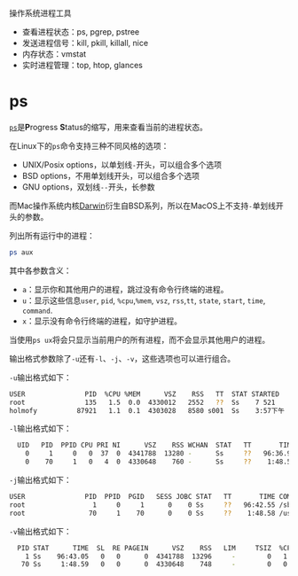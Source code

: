 操作系统进程工具

* 查看进程状态：ps, pgrep, pstree
* 发送进程信号：kill, pkill, killall, nice
* 内存状态：vmstat
* 实时进程管理：top, htop, glances

# ps

[`ps`](https://en.wikipedia.org/wiki/Ps_(Unix))是**P**rogress **S**tatus的缩写，用来查看当前的进程状态。

在Linux下的`ps`命令支持三种不同风格的选项：

* UNIX/Posix options，以单划线`-`开头，可以组合多个选项
* BSD options，不用单划线开头，可以组合多个选项
* GNU options，双划线`--`开头，长参数

而Mac操作系统内核[Darwin](https://en.wikipedia.org/wiki/Darwin_%28operating_system%29)衍生自BSD系列，所以在MacOS上不支持`-`单划线开头的参数。

列出所有运行中的进程：

```sh
ps aux
```

其中各参数含义：

* `a`：显示你和其他用户的进程，跳过没有命令行终端的进程。
* `u`：显示这些信息`user`, `pid`, `%cpu`,`%mem`, `vsz`, `rss`,`tt`, `state`, `start`, `time`, `command`.
* `x`：显示没有命令行终端的进程，如守护进程。

当使用`ps ux`将会只显示当前用户的所有进程，而不会显示其他用户的进程。

输出格式参数除了`-u`还有`-l`、`-j`、`-v`，这些选项也可以进行组合。

`-u`输出格式如下：

```sh
USER               PID  %CPU %MEM      VSZ    RSS   TT  STAT STARTED      TIME COMMAND
root               135   1.5  0.0  4330012   2552   ??  Ss    7 521    9:35.10 /usr/sbin/notifyd
holmofy          87921   1.1  0.1  4303028   8580 s001  Ss    3:57下午   0:04.43 -zsh
```

`-l`输出格式如下：

```sh
  UID   PID  PPID CPU PRI NI      VSZ    RSS WCHAN  STAT   TT       TIME COMMAND
    0     1     0   0  37  0  4341788  13280 -      Ss     ??   96:36.96 /sbin/launchd
    0    70     1   0   4  0  4330648    760 -      Ss     ??    1:48.57 /usr/sbin/syslogd
```

`-j`输出格式如下：

```sh
USER               PID  PPID  PGID   SESS JOBC STAT   TT       TIME COMMAND
root                 1     0     1      0    0 Ss     ??   96:42.55 /sbin/launchd
root                70     1    70      0    0 Ss     ??    1:48.58 /usr/sbin/syslogd
```

`-v`输出格式如下：

```sh
  PID STAT      TIME  SL  RE PAGEIN      VSZ    RSS   LIM     TSIZ  %CPU %MEM COMMAND
    1 Ss    96:43.05   0   0      0  4341788  13296     -        0   1.8  0.1 /sbin/launchd
   70 Ss     1:48.59   0   0      0  4330648    748     -        0   0.0  0.0 /usr/sbin/syslogd
```

